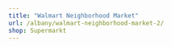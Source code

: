 ```yaml
---
title: "Walmart Neighborhood Market"
url: /albany/walmart-neighborhood-market-2/
shop: Supermarkt
---
```

